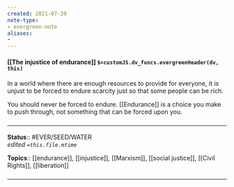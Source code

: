 ```yaml
---
created: 2021-07-29
note-type: 
- evergreen-note
aliases:
- 
---
```


#### [[The injustice of endurance]] `$=customJS.dv_funcs.evergreenHeader(dv, this)`

In a world where there are enough resources to provide for everyone, it is unjust to be forced to endure scarcity just so that some people can be rich. 

You should never be forced to endure. [[Endurance]] is a choice you make to push through, not something that can be forced upon you.
### <hr class="footnote"/>

**Status**:: #EVER/SEED/WATER  
*edited `=this.file.mtime`*

**Topics**:: [[endurance]], [[injustice]], [[Marxism]], [[social justice]], [[Civil Rights]], [[liberation]]

	
	
### <hr class="references"/>
